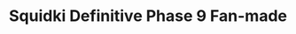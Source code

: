 ---
slug: squidki-definitive-phase-9-fan-made-89
title: Squidki Definitive Phase 9 Fan-made
description: "Squidki Definitive Phase 9 Fan-made is an exciting online game. Play for free directly in your browser!"
icon: /images/new_mods/Sprunki Definitive Phase 9 Fan-made.png
url: https://wowtbc.net/sprunkin/definitive-phase9-fanmade/index.html
previewImage: /images/new_mods/Sprunki Definitive Phase 9 Fan-made.png
type: new mods

# SEO配置
seo:
  title: "Squidki Definitive Phase 9 Fan-made - Play Free Online Game | Fun Browser Games"
  description: "Squidki Definitive Phase 9 Fan-made - Play this fun online game for free in your browser. No download required!"
  ogImage: "/images/new_mods/Sprunki Definitive Phase 9 Fan-made.png"
  keywords: "squidki-definitive-phase-9-fan-made-89, online game, browser game, free game, new mods game, play online"

videoUrls:
  - https://www.youtube.com/embed/example1
  - https://www.youtube.com/embed/example2

whyPlay:
  title: "Why Play Squidki Definitive Phase 9 Fan-made?"
  items:
    - "Immersive Gameplay: Squidki Definitive Phase 9 Fan-made offers an engaging and immersive gaming experience that will keep you entertained for hours"
    - "Challenging Levels: Test your skills with increasingly difficult challenges and obstacles"
    - "Beautiful Graphics: Enjoy stunning visuals and smooth animations that bring the game world to life"
    - "Regular Updates: New content and features are added regularly to keep the game fresh and exciting"
    - "Free to Play: Experience all the fun without spending a penny"
    - "Community Features: Connect with other players, share strategies, and compete for high scores"
    - "Cross-Platform: Play on any device with a web browser, no downloads required"

features:
  title: "Key Features of Squidki Definitive Phase 9 Fan-made"
  image: "/images/new_mods/Sprunki Definitive Phase 9 Fan-made.png"
  items:
    - "Intuitive Controls: Easy to learn controls make Squidki Definitive Phase 9 Fan-made accessible for players of all skill levels"
    - "Multiple Game Modes: Enjoy various gameplay options that provide different challenges and experiences"
    - "Character Customization: Personalize your gaming experience with unique characters and items"
    - "Achievement System: Complete special tasks to earn rewards and recognition"
    - "Leaderboards: Compete with players worldwide and see who can achieve the highest scores"

characteristics:
  title: "Game Characteristics"
  image: "/images/new_mods/Sprunki Definitive Phase 9 Fan-made.png"
  items:
    - "Genre: New mods game with elements of strategy and skill"
    - "Difficulty: Suitable for both casual gamers and those seeking a challenge"
    - "Play Time: Quick sessions or extended gameplay, depending on your preference"
    - "Art Style: Vibrant and engaging visuals that enhance the gaming experience"
    - "Sound Design: Immersive audio that complements the gameplay perfectly"

info: "Squidki Definitive Phase 9 Fan-made is an exciting online game that offers players a unique and engaging gaming experience. With its intuitive controls, stunning visuals, and challenging gameplay, Squidki Definitive Phase 9 Fan-made provides hours of entertainment for players of all ages and skill levels. Whether you're looking for a quick gaming session during a break or an extended play session, Squidki Definitive Phase 9 Fan-made delivers an immersive experience that will keep you coming back for more. The game features multiple levels of increasing difficulty, ensuring that players are constantly challenged as they progress. With regular updates adding new content and features, Squidki Definitive Phase 9 Fan-made remains fresh and exciting, providing endless entertainment options for its growing community of players."

howToPlayIntro: "Welcome to Squidki Definitive Phase 9 Fan-made! This guide will walk you through the basics and help you master the game. Whether you're a beginner or looking to improve your skills, these tips and instructions will enhance your gaming experience."

howToPlaySteps:
  - title: "Getting Started"
    description: "Begin your Squidki Definitive Phase 9 Fan-made adventure by familiarizing yourself with the controls. Use your keyboard or mouse to navigate through the game interface. The tutorial will guide you through the basic mechanics and help you understand the objectives."
  - title: "Understanding the Objectives"
    description: "In Squidki Definitive Phase 9 Fan-made, your main goal is to progress through levels by completing specific objectives. Each level presents unique challenges that require different strategies and approaches."
  - title: "Mastering the Controls"
    description: "Practice using the controls to improve your precision and reaction time. Squidki Definitive Phase 9 Fan-made requires quick reflexes and strategic thinking to overcome obstacles and defeat opponents."
  - title: "Utilizing Power-ups"
    description: "Collect power-ups throughout the game to enhance your abilities and overcome difficult challenges. Each power-up offers unique advantages that can be crucial for success."
  - title: "Developing Strategies"
    description: "As you progress in Squidki Definitive Phase 9 Fan-made, develop effective strategies for different scenarios. Analyze patterns, anticipate challenges, and adapt your approach to maximize your performance."

faq:
  title: "Frequently Asked Questions about Squidki Definitive Phase 9 Fan-made"
  items:
    - question: "Is Squidki Definitive Phase 9 Fan-made free to play?"
      answer: "Yes, Squidki Definitive Phase 9 Fan-made is completely free to play directly in your web browser. No downloads or purchases are required to enjoy the full game experience."
    - question: "Can I play Squidki Definitive Phase 9 Fan-made on mobile devices?"
      answer: "Yes, Squidki Definitive Phase 9 Fan-made is optimized for both desktop and mobile play. You can enjoy the game on any device with a web browser and internet connection."
    - question: "Are there any in-game purchases?"
      answer: "While Squidki Definitive Phase 9 Fan-made is free to play, there may be optional in-game purchases available for cosmetic items or additional features that don't affect core gameplay."
    - question: "How often is Squidki Definitive Phase 9 Fan-made updated?"
      answer: "The developers regularly update Squidki Definitive Phase 9 Fan-made with new content, features, and improvements based on player feedback and game performance."
    - question: "Can I play Squidki Definitive Phase 9 Fan-made offline?"
      answer: "Currently, Squidki Definitive Phase 9 Fan-made requires an internet connection to play as it's a browser-based online game."
    - question: "Is Squidki Definitive Phase 9 Fan-made suitable for children?"
      answer: "Yes, Squidki Definitive Phase 9 Fan-made is designed to be family-friendly and suitable for players of all ages."
    - question: "How do I report bugs or issues?"
      answer: "If you encounter any problems while playing Squidki Definitive Phase 9 Fan-made, you can report them through the game's support page or contact the developers directly through their website."
    - question: "Still Have Questions?"
      answer: "If you have additional questions about Squidki Definitive Phase 9 Fan-made that aren't covered in this FAQ, please visit our support center or contact our customer service team for assistance."
---